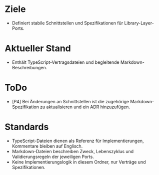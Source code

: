 # Ziele
- Definiert stabile Schnittstellen und Spezifikationen für Library-Layer-Ports.

# Aktueller Stand
- Enthält TypeScript-Vertragsdateien und begleitende Markdown-Beschreibungen.

# ToDo
- [P4] Bei Änderungen an Schnittstellen ist die zugehörige Markdown-Spezifikation zu aktualisieren und ein ADR hinzuzufügen.

# Standards
- TypeScript-Dateien dienen als Referenz für Implementierungen, Kommentare bleiben auf Englisch.
- Markdown-Dateien beschreiben Zweck, Lebenszyklus und Validierungsregeln der jeweiligen Ports.
- Keine Implementierungslogik in diesem Ordner, nur Verträge und Spezifikationen.
